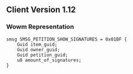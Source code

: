 ## Client Version 1.12

### Wowm Representation
```rust,ignore
smsg SMSG_PETITION_SHOW_SIGNATURES = 0x01BF {
    Guid item_guid;    
    Guid owner_guid;    
    Guid petition_guid;    
    u8 amount_of_signatures;    
}

```
